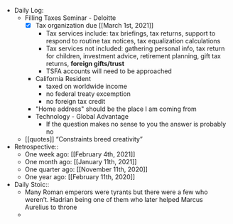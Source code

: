 - Daily Log:
    - Filling Taxes Seminar - Deloitte
        - [x] Tax organization due [[March 1st, 2021]]
            - Tax services include: tax briefings, tax returns, support to respond to routine tax notices, tax equalization calculations
            - Tax services not included: gathering personal info, tax return for children, investment advice, retirement planning, gift tax returns, **foreign gifts/trust**
            - TSFA accounts will need to be approached
        - California Resident
            - taxed on worldwide income
            - no federal treaty excemption
            - no foreign tax credit
        - "Home address" should be the place I am coming from
        - Technology - Global Advantage
            - If the question makes no sense to you the answer is probably no
    - [[quotes]] “Constraints breed creativity”
- Retrospective::
    - One week ago: [[February 4th, 2021]]
    - One month ago: [[January 11th, 2021]]
    - One quarter ago: [[November 11th, 2020]]
    - One year ago: [[February 11th, 2020]]
- Daily Stoic::
    - Many Roman emperors were tyrants but there were a few who weren’t. Hadrian being one of them who later helped Marcus Aurelius to throne
    -

